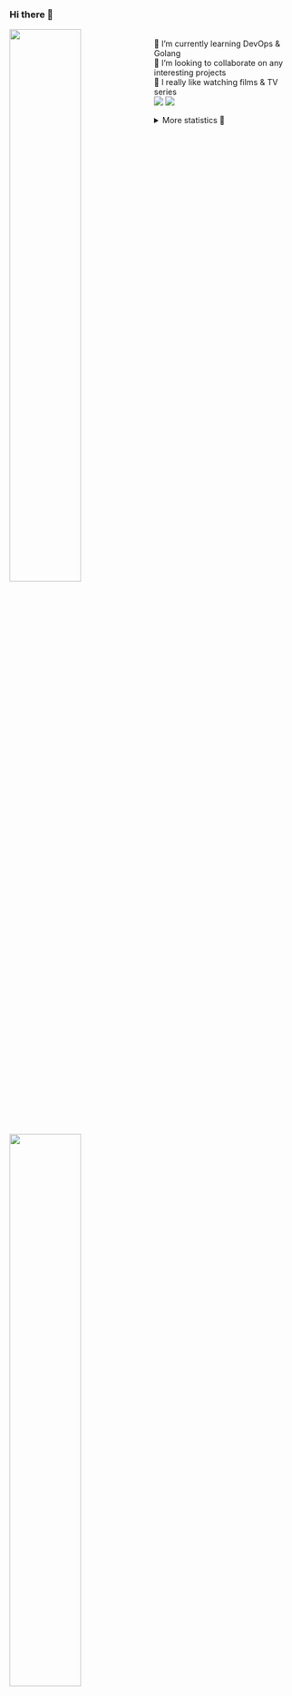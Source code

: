 ### Hi there 👋


[<img align="left" width="50%" src="https://github-readme-stats.vercel.app/api?username=rufusnufus&hide=issues&show_icons=true&count_private=true&theme=transparent&title_color=FF6F40&text_color=FBF9F8&icon_color=F48242&hide_border=true&hide_title=true#gh-dark-mode-only">](https://metrics.lecoq.io/rufusnufus#gh-dark-mode-only)
[<img align="left" width="50%" src="https://github-readme-stats.vercel.app/api?username=rufusnufus&hide=issues&show_icons=true&count_private=true&theme=transparent&title_color=FF6533&text_color=4D4644&icon_color=FF8038&hide_border=true&hide_title=true#gh-light-mode-only">](https://metrics.lecoq.io/rufusnufus#gh-light-mode-only)

<p>
  <br>
  🌱 I’m currently learning DevOps & Golang</br>
  👯 I’m looking to collaborate on any interesting projects</br>
  🎥 I really like watching films & TV series</br>
  <a href="https://linkedin.com/in/rufusnufus"><img src="https://img.shields.io/badge/linkedin-0077B5.svg?style=for-the-badge&logo=linkedin&logoColor=white"/></a>
  <a href="https://t.me/rufusnufus"><img src="https://img.shields.io/badge/-telegram-black?style=for-the-badge&color=blue&logo=telegram"/></a>
</p>

<p text-align="left">
<details>
  <summary>More statistics 👀</summary><br/>

<!--START_SECTION:waka-->
![Code Time](http://img.shields.io/badge/Code%20Time-447%20hrs%203%20mins-blue)

![Profile Views](http://img.shields.io/badge/Profile%20Views-0-blue)

**I'm an Early 🐤** 

```text
🌞 Morning                7128 commits        █████░░░░░░░░░░░░░░░░░░░░   21.70 % 
🌆 Daytime                18943 commits       ██████████████░░░░░░░░░░░   57.68 % 
🌃 Evening                5948 commits        █████░░░░░░░░░░░░░░░░░░░░   18.11 % 
🌙 Night                  825 commits         █░░░░░░░░░░░░░░░░░░░░░░░░   02.51 % 
```
📅 **I'm Most Productive on Monday** 

```text
Monday                   6674 commits        █████░░░░░░░░░░░░░░░░░░░░   20.32 % 
Tuesday                  6192 commits        █████░░░░░░░░░░░░░░░░░░░░   18.85 % 
Wednesday                6511 commits        █████░░░░░░░░░░░░░░░░░░░░   19.82 % 
Thursday                 6032 commits        █████░░░░░░░░░░░░░░░░░░░░   18.37 % 
Friday                   5803 commits        ████░░░░░░░░░░░░░░░░░░░░░   17.67 % 
Saturday                 701 commits         █░░░░░░░░░░░░░░░░░░░░░░░░   02.13 % 
Sunday                   931 commits         █░░░░░░░░░░░░░░░░░░░░░░░░   02.83 % 
```


📊 **This Week I Spent My Time On** 

```text
💬 Programming Languages: 
YAML                     24 mins             ██████████░░░░░░░░░░░░░░░   39.74 % 
XML                      17 mins             ███████░░░░░░░░░░░░░░░░░░   29.23 % 
Other                    13 mins             ██████░░░░░░░░░░░░░░░░░░░   23.02 % 
Terraform                2 mins              █░░░░░░░░░░░░░░░░░░░░░░░░   04.87 % 
HCL                      0 secs              ░░░░░░░░░░░░░░░░░░░░░░░░░   01.60 % 

🔥 Editors: 
VS Code                  46 mins             ███████████████████░░░░░░   76.98 % 
iTerm2                   13 mins             ██████░░░░░░░░░░░░░░░░░░░   23.02 % 
```

**I Mostly Code in Java** 

```text
Python                   19 repos            ███░░░░░░░░░░░░░░░░░░░░░░   12.84 % 
Smarty                   11 repos            ██░░░░░░░░░░░░░░░░░░░░░░░   07.43 % 
HCL                      7 repos             █░░░░░░░░░░░░░░░░░░░░░░░░   04.73 % 
Kotlin                   5 repos             █░░░░░░░░░░░░░░░░░░░░░░░░   03.38 % 
HTML                     4 repos             █░░░░░░░░░░░░░░░░░░░░░░░░   02.70 % 
```




 Last Updated on 04/09/2023 01:00:52 UTC
<!--END_SECTION:waka-->

</details>
</p>
